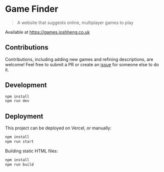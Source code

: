 # Game Finder

> A website that suggests online, multiplayer games to play

Available at https://games.joshheng.co.uk

## Contributions

Contributions, including adding new games and refining descriptions, are welcome! Feel free to submit a PR or create an [issue](https://github.com/JoshHeng/GameFinder/issues) for someone else to do it.

## Development

```bash
npm install
npm run dev
```

## Deployment

This project can be deployed on Vercel, or manually:

```bash
npm install
npm run start
```

Building static HTML files:
```bash
npm install
npm run build
```